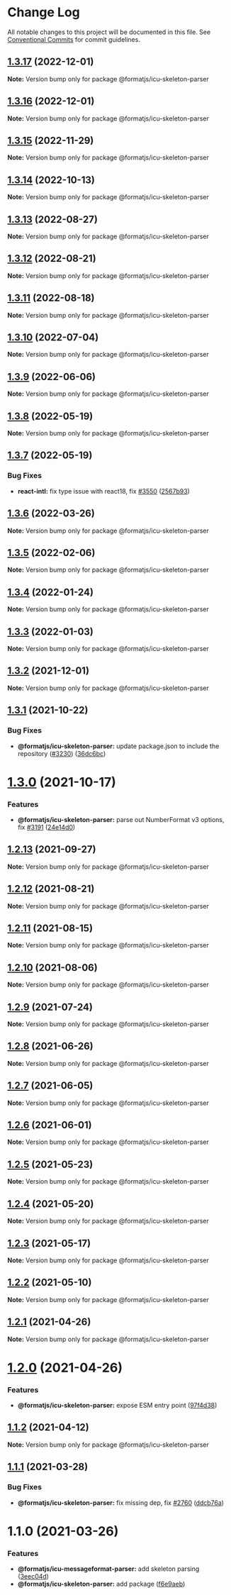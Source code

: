 # Change Log

All notable changes to this project will be documented in this file.
See [Conventional Commits](https://conventionalcommits.org) for commit guidelines.

## [1.3.17](https://github.com/formatjs/formatjs/compare/@formatjs/icu-skeleton-parser@1.3.15...@formatjs/icu-skeleton-parser@1.3.17) (2022-12-01)

**Note:** Version bump only for package @formatjs/icu-skeleton-parser

## [1.3.16](https://github.com/formatjs/formatjs/compare/@formatjs/icu-skeleton-parser@1.3.15...@formatjs/icu-skeleton-parser@1.3.16) (2022-12-01)

**Note:** Version bump only for package @formatjs/icu-skeleton-parser

## [1.3.15](https://github.com/formatjs/formatjs/compare/@formatjs/icu-skeleton-parser@1.3.14...@formatjs/icu-skeleton-parser@1.3.15) (2022-11-29)

**Note:** Version bump only for package @formatjs/icu-skeleton-parser

## [1.3.14](https://github.com/formatjs/formatjs/compare/@formatjs/icu-skeleton-parser@1.3.13...@formatjs/icu-skeleton-parser@1.3.14) (2022-10-13)

**Note:** Version bump only for package @formatjs/icu-skeleton-parser

## [1.3.13](https://github.com/formatjs/formatjs/compare/@formatjs/icu-skeleton-parser@1.3.12...@formatjs/icu-skeleton-parser@1.3.13) (2022-08-27)

**Note:** Version bump only for package @formatjs/icu-skeleton-parser

## [1.3.12](https://github.com/formatjs/formatjs/compare/@formatjs/icu-skeleton-parser@1.3.11...@formatjs/icu-skeleton-parser@1.3.12) (2022-08-21)

**Note:** Version bump only for package @formatjs/icu-skeleton-parser

## [1.3.11](https://github.com/formatjs/formatjs/compare/@formatjs/icu-skeleton-parser@1.3.10...@formatjs/icu-skeleton-parser@1.3.11) (2022-08-18)

**Note:** Version bump only for package @formatjs/icu-skeleton-parser

## [1.3.10](https://github.com/formatjs/formatjs/compare/@formatjs/icu-skeleton-parser@1.3.9...@formatjs/icu-skeleton-parser@1.3.10) (2022-07-04)

**Note:** Version bump only for package @formatjs/icu-skeleton-parser

## [1.3.9](https://github.com/formatjs/formatjs/compare/@formatjs/icu-skeleton-parser@1.3.8...@formatjs/icu-skeleton-parser@1.3.9) (2022-06-06)

**Note:** Version bump only for package @formatjs/icu-skeleton-parser

## [1.3.8](https://github.com/formatjs/formatjs/compare/@formatjs/icu-skeleton-parser@1.3.7...@formatjs/icu-skeleton-parser@1.3.8) (2022-05-19)

**Note:** Version bump only for package @formatjs/icu-skeleton-parser

## [1.3.7](https://github.com/formatjs/formatjs/compare/@formatjs/icu-skeleton-parser@1.3.6...@formatjs/icu-skeleton-parser@1.3.7) (2022-05-19)

### Bug Fixes

* **react-intl:** fix type issue with react18, fix [#3550](https://github.com/formatjs/formatjs/issues/3550) ([2567b93](https://github.com/formatjs/formatjs/commit/2567b932c5d18b097a43842563046c20ce0c49f1))

## [1.3.6](https://github.com/formatjs/formatjs/compare/@formatjs/icu-skeleton-parser@1.3.5...@formatjs/icu-skeleton-parser@1.3.6) (2022-03-26)

**Note:** Version bump only for package @formatjs/icu-skeleton-parser

## [1.3.5](https://github.com/formatjs/formatjs/compare/@formatjs/icu-skeleton-parser@1.3.4...@formatjs/icu-skeleton-parser@1.3.5) (2022-02-06)

**Note:** Version bump only for package @formatjs/icu-skeleton-parser

## [1.3.4](https://github.com/formatjs/formatjs/compare/@formatjs/icu-skeleton-parser@1.3.3...@formatjs/icu-skeleton-parser@1.3.4) (2022-01-24)

**Note:** Version bump only for package @formatjs/icu-skeleton-parser

## [1.3.3](https://github.com/formatjs/formatjs/compare/@formatjs/icu-skeleton-parser@1.3.2...@formatjs/icu-skeleton-parser@1.3.3) (2022-01-03)

**Note:** Version bump only for package @formatjs/icu-skeleton-parser

## [1.3.2](https://github.com/formatjs/formatjs/compare/@formatjs/icu-skeleton-parser@1.3.1...@formatjs/icu-skeleton-parser@1.3.2) (2021-12-01)

**Note:** Version bump only for package @formatjs/icu-skeleton-parser

## [1.3.1](https://github.com/formatjs/formatjs/compare/@formatjs/icu-skeleton-parser@1.3.0...@formatjs/icu-skeleton-parser@1.3.1) (2021-10-22)

### Bug Fixes

* **@formatjs/icu-skeleton-parser:** update package.json to include the repository ([#3230](https://github.com/formatjs/formatjs/issues/3230)) ([36dc6bc](https://github.com/formatjs/formatjs/commit/36dc6bc5d8049caaf377f378d81eb6703eb091d5))

# [1.3.0](https://github.com/formatjs/formatjs/compare/@formatjs/icu-skeleton-parser@1.2.13...@formatjs/icu-skeleton-parser@1.3.0) (2021-10-17)

### Features

* **@formatjs/icu-skeleton-parser:** parse out NumberFormat v3 options, fix [#3191](https://github.com/formatjs/formatjs/issues/3191) ([24e14d0](https://github.com/formatjs/formatjs/commit/24e14d072467401727a5a96324e5d7e7b758c630))

## [1.2.13](https://github.com/formatjs/formatjs/compare/@formatjs/icu-skeleton-parser@1.2.12...@formatjs/icu-skeleton-parser@1.2.13) (2021-09-27)

**Note:** Version bump only for package @formatjs/icu-skeleton-parser

## [1.2.12](https://github.com/formatjs/formatjs/compare/@formatjs/icu-skeleton-parser@1.2.11...@formatjs/icu-skeleton-parser@1.2.12) (2021-08-21)

**Note:** Version bump only for package @formatjs/icu-skeleton-parser

## [1.2.11](https://github.com/formatjs/formatjs/compare/@formatjs/icu-skeleton-parser@1.2.10...@formatjs/icu-skeleton-parser@1.2.11) (2021-08-15)

**Note:** Version bump only for package @formatjs/icu-skeleton-parser

## [1.2.10](https://github.com/formatjs/formatjs/compare/@formatjs/icu-skeleton-parser@1.2.9...@formatjs/icu-skeleton-parser@1.2.10) (2021-08-06)

**Note:** Version bump only for package @formatjs/icu-skeleton-parser

## [1.2.9](https://github.com/formatjs/formatjs/compare/@formatjs/icu-skeleton-parser@1.2.8...@formatjs/icu-skeleton-parser@1.2.9) (2021-07-24)

**Note:** Version bump only for package @formatjs/icu-skeleton-parser

## [1.2.8](https://github.com/formatjs/formatjs/compare/@formatjs/icu-skeleton-parser@1.2.7...@formatjs/icu-skeleton-parser@1.2.8) (2021-06-26)

**Note:** Version bump only for package @formatjs/icu-skeleton-parser

## [1.2.7](https://github.com/formatjs/formatjs/compare/@formatjs/icu-skeleton-parser@1.2.6...@formatjs/icu-skeleton-parser@1.2.7) (2021-06-05)

**Note:** Version bump only for package @formatjs/icu-skeleton-parser

## [1.2.6](https://github.com/formatjs/formatjs/compare/@formatjs/icu-skeleton-parser@1.2.5...@formatjs/icu-skeleton-parser@1.2.6) (2021-06-01)

**Note:** Version bump only for package @formatjs/icu-skeleton-parser

## [1.2.5](https://github.com/formatjs/formatjs/compare/@formatjs/icu-skeleton-parser@1.2.4...@formatjs/icu-skeleton-parser@1.2.5) (2021-05-23)

**Note:** Version bump only for package @formatjs/icu-skeleton-parser

## [1.2.4](https://github.com/formatjs/formatjs/compare/@formatjs/icu-skeleton-parser@1.2.3...@formatjs/icu-skeleton-parser@1.2.4) (2021-05-20)

**Note:** Version bump only for package @formatjs/icu-skeleton-parser

## [1.2.3](https://github.com/formatjs/formatjs/compare/@formatjs/icu-skeleton-parser@1.2.2...@formatjs/icu-skeleton-parser@1.2.3) (2021-05-17)

**Note:** Version bump only for package @formatjs/icu-skeleton-parser

## [1.2.2](https://github.com/formatjs/formatjs/compare/@formatjs/icu-skeleton-parser@1.2.1...@formatjs/icu-skeleton-parser@1.2.2) (2021-05-10)

**Note:** Version bump only for package @formatjs/icu-skeleton-parser

## [1.2.1](https://github.com/formatjs/formatjs/compare/@formatjs/icu-skeleton-parser@1.2.0...@formatjs/icu-skeleton-parser@1.2.1) (2021-04-26)

**Note:** Version bump only for package @formatjs/icu-skeleton-parser

# [1.2.0](https://github.com/formatjs/formatjs/compare/@formatjs/icu-skeleton-parser@1.1.2...@formatjs/icu-skeleton-parser@1.2.0) (2021-04-26)

### Features

* **@formatjs/icu-skeleton-parser:** expose ESM entry point ([97f4d38](https://github.com/formatjs/formatjs/commit/97f4d389c521df7cec055d7bac46c8ecb5f32aff))

## [1.1.2](https://github.com/formatjs/formatjs/compare/@formatjs/icu-skeleton-parser@1.1.1...@formatjs/icu-skeleton-parser@1.1.2) (2021-04-12)

**Note:** Version bump only for package @formatjs/icu-skeleton-parser

## [1.1.1](https://github.com/formatjs/formatjs/compare/@formatjs/icu-skeleton-parser@1.1.0...@formatjs/icu-skeleton-parser@1.1.1) (2021-03-28)

### Bug Fixes

* **@formatjs/icu-skeleton-parser:** fix missing dep, fix [#2760](https://github.com/formatjs/formatjs/issues/2760) ([ddcb76a](https://github.com/formatjs/formatjs/commit/ddcb76a5b567cf6b53d80eec04d733a637ebe886))

# 1.1.0 (2021-03-26)

### Features

* **@formatjs/icu-messageformat-parser:** add skeleton parsing ([3eec04d](https://github.com/formatjs/formatjs/commit/3eec04d033891ce5192b692f9b079a672b6aae47))
* **@formatjs/icu-skeleton-parser:** add package ([f6e9aeb](https://github.com/formatjs/formatjs/commit/f6e9aebe56624b8d473be848c68be620827593c2))
